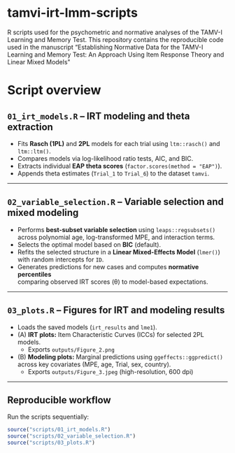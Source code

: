 # tamvi-irt-lmm-scripts
R scripts used for the psychometric and normative analyses of the TAMV-I Learning and Memory Test. This repository contains the reproducible code used in the manuscript “Establishing Normative Data for the TAMV-I Learning and Memory Test: An Approach Using Item Response Theory and Linear Mixed Models"

# Script overview

## `01_irt_models.R` – IRT modeling and theta extraction
- Fits **Rasch (1PL)** and **2PL** models for each trial using `ltm::rasch()` and `ltm::ltm()`.
- Compares models via log-likelihood ratio tests, AIC, and BIC.
- Extracts individual **EAP theta scores** (`factor.scores(method = "EAP")`).
- Appends theta estimates (`Trial_1` to `Trial_6`) to the dataset `tamvi`.

---

## `02_variable_selection.R` – Variable selection and mixed modeling
- Performs **best-subset variable selection** using `leaps::regsubsets()`  
  across polynomial age, log-transformed MPE, and interaction terms.
- Selects the optimal model based on **BIC** (default).
- Refits the selected structure in a **Linear Mixed-Effects Model** (`lmer()`)  
  with random intercepts for `ID`.
- Generates predictions for new cases and computes **normative percentiles**  
  comparing observed IRT scores (θ) to model-based expectations.

---

## `03_plots.R` – Figures for IRT and modeling results
- Loads the saved models (`irt_results` and `lme1`).
- (A) **IRT plots:** Item Characteristic Curves (ICCs) for selected 2PL models.  
  - Exports `outputs/Figure_2.png`
- (B) **Modeling plots:** Marginal predictions using `ggeffects::ggpredict()`  
  across key covariates (MPE, age, Trial, sex, country).  
  - Exports `outputs/Figure_3.jpeg` (high-resolution, 600 dpi)

---

## Reproducible workflow

Run the scripts sequentially:

```r
source("scripts/01_irt_models.R")
source("scripts/02_variable_selection.R")
source("scripts/03_plots.R")

